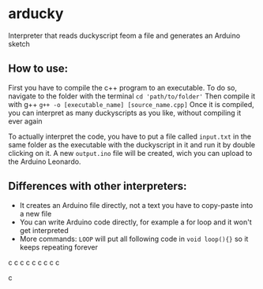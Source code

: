# arducky
Interpreter that reads duckyscript feom a file and generates an Arduino sketch

## How to use:
First you have to compile the c++ program to an executable.
To do so, navigate to the folder with the terminal
`cd 'path/to/folder'`
Then compile it with g++
`g++ -o [executable_name] [source_name.cpp]`
Once it is compiled, you can interpret as many duckyscripts as you like, without compiling it ever again

To actually interpret the code, you have to put a file called `input.txt` in the same folder as the executable with the duckyscript in it and run it by double clicking on it. A new `output.ino` file will be created, wich you can upload to the Arduino Leonardo.

## Differences with other interpreters:
- It creates an Arduino file directly, not a text you have to copy-paste into a new file
- You can write Arduino code directly, for example a for loop and it won't get interpreted
- More commands:
  `LOOP` will put all following code in `void loop(){}` so it keeps repeating forever









c
c
c
c
c
c
c
c
c

c
